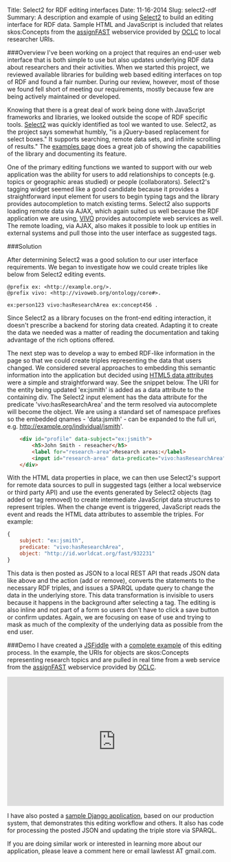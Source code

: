 Title: Select2 for RDF editing interfaces
Date: 11-16-2014
Slug: select2-rdf
Summary: A description and example of using [Select2](http://ivaynberg.github.io/select2/) to build an editing interface for RDF data.  Sample HTML and JavaScript is included that relates skos:Concepts from the [assignFAST](http://oclc.org/developer/develop/web-services/fast-api/assign-fast.en.html) webservice provided by [OCLC](http://www.oclc.org/data.en.html) to local researcher URIs.  

###Overview
I've been working on a project that requires an end-user web interface that is both simple to use but also updates underlying RDF data about researchers and their activities.  When we started this project, we reviewed available libraries for building web based editing interfaces on top of RDF and found a fair number.  During our review, however, most of those we found fell short of meeting our requirements, mostly because few are being actively maintained or developed.  

Knowing that there is a great deal of work being done with JavaScript frameworks and libraries, we looked outside the scope of RDF specific tools.  [Select2](http://ivaynberg.github.io/select2/) was quickly identified as tool we wanted to use.  Select2, as the project says somewhat humbly, "is a jQuery-based replacement for select boxes." It supports searching, remote data sets, and infinite scrolling of results."  The [examples page](http://ivaynberg.github.io/select2/) does a great job of showing the capabilities of the library and documenting its feature. 

One of the primary editing functions we wanted to support with our web application was the ability for users to add relationships to concepts (e.g. topics or geographic areas studied) or people (collaborators).  Select2's tagging widget seemed like a good candidate because it provides a straightforward input element for users to begin typing tags and the library provides autocompletion to match existing terms.  Select2 also supports loading remote data via AJAX, which again suited us well because the RDF application we are using, [VIVO](http://vivoweb.org/) provides autocomplete web services as well.  The remote loading, via AJAX, also makes it possible to look up entities in external systems and pull those into the user interface as suggested tags.


###Solution

After determining Select2 was a good solution to our user interface requirements.  We began to investigate how we could create triples like below from Select2 editing events.  

```ttl
@prefix ex: <http://example.org/>.
@prefix vivo: <http://vivoweb.org/ontology/core#>.

ex:person123 vivo:hasResearchArea ex:concept456 .
```

Since Select2 as a library focuses on the front-end editing interaction, it doesn't prescribe a backend for storing data created.  Adapting it to create the data we needed was a matter of reading the documentation and taking advantage of the rich options offered.  

The next step was to develop a way to embed RDF-like information in the page so that we could create triples representing the data that users changed.  We considered several approaches to embedding this semantic information into the application but decided using [HTML5 data attributes](https://developer.mozilla.org/en-US/docs/Web/Guide/HTML/Using_data_attributes) were a simple and straightforward way.  See the snippet below.  The URI for the entity being updated 'ex:jsmith' is added as a data attribute to the containing div.  The Select2 input element has the data attribute for the predicate 'vivo:hasResearchArea' and the term resolved via autocomplete will become the object.  We are using a standard set of namespace prefixes so the embedded qnames - 'data:jsmith' - can be expanded to the full uri, e.g. http://example.org/individual/jsmith'.  

```html
	<div id="profile" data-subject="ex:jsmith">
	    <h5>John Smith - reseacher</h5>
	    <label for="research-area">Research areas:</label>
	    <input id="research-area" data-predicate="vivo:hasResearchArea"/>
	</div>
```

With the HTML data properties in place, we can then use Select2's support for remote data sources to pull in suggested tags (either a local webservice or third party API) and use the events generated by Select2 objects (tag added or tag removed) to create intermediate JavaScript data structures to represent triples.  When the change event is triggered, JavaScript reads the event and reads the HTML data attributes to assemble the triples.  For example:

```javascript
{
    subject: "ex:jsmith",
    predicate: "vivo:hasResearchArea",
    object: "http://id.worldcat.org/fast/932231"
}

```

This data is then posted as JSON to a local REST API that reads JSON data like above and the action (add or remove), converts the statements to the necessary RDF triples, and issues a SPARQL update query to change the data in the underlying store.  This data transformation is invisible to users because it happens in the background after selecting a tag.  The editing is also inline and not part of a form so users don't have to click a save button or confirm updates.  Again, we are focusing on ease of use and trying to mask as much of the complexity of the underlying data as possible from the end user.  

###Demo
I have created a [JSFiddle](http://jsfiddle.net/lawlesst/a00x2ess/) with a [complete example](http://jsfiddle.net/lawlesst/a00x2ess/) of this editing process.  In the example, the URIs for objects are skos:Concepts representing research topics and are pulled in real time from a web service from the [assignFAST](http://oclc.org/developer/develop/web-services/fast-api/assign-fast.en.html) webservice provided by [OCLC](http://www.oclc.org/data.en.html).

<iframe width="100%" height="300" src="http://jsfiddle.net/lawlesst/a00x2ess/embedded/" allowfullscreen="allowfullscreen" frameborder="0"></iframe>

I have also posted a [sample Django application](https://github.com/lawlesst/triple-edit), based on our production system, that demonstrates this editing workflow and others.  It also has code for processing the posted JSON and updating the triple store via SPARQL.

If you are doing similar work or interested in learning more about our application, please leave a comment here or email lawlesst AT gmail.com.

